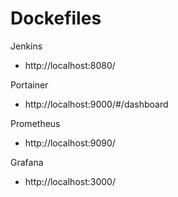# Dockefiles

Jenkins
- http://localhost:8080/

Portainer
- http://localhost:9000/#/dashboard

Prometheus
- http://localhost:9090/

Grafana
- http://localhost:3000/

